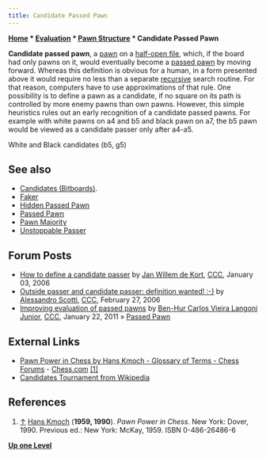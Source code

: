 ```yaml
---
title: Candidate Passed Pawn
---
```

**[Home](Home "Home") * [Evaluation](Evaluation "Evaluation") * [Pawn Structure](Pawn_Structure "Pawn Structure") * Candidate Passed Pawn**


**Candidate passed pawn**,
a [pawn](Pawn "Pawn") on a [half-open file](Half-open_File "Half-open File"), which, if the board had only pawns on it, would eventually become a [passed pawn](Passed_Pawn "Passed Pawn") by moving forward. Whereas this definition is obvious for a human, in a form presented above it would require no less than a separate [recursive](Recursion "Recursion") search routine. For that reason, computers have to use approximations of that rule.
One possibility is to define a pawn as a candidate, if no square on its path is controlled by more enemy pawns than own pawns. However, this simple heuristics rules out an early recognition of a candidate passed pawns. For example with white pawns on a4 and b5 and black pawn on a7, the b5 pawn would be viewed as a candidate passer only after a4-a5.

White and Black candidates (b5, g5)

## See also

- [Candidates (Bitboards)](</Candidates_(Bitboards)> "Candidates (Bitboards)").
- [Faker](Faker "Faker")
- [Hidden Passed Pawn](Hidden_Passed_Pawn "Hidden Passed Pawn")
- [Passed Pawn](Passed_Pawn "Passed Pawn")
- [Pawn Majority](Pawn_Majority "Pawn Majority")
- [Unstoppable Passer](Unstoppable_Passer "Unstoppable Passer")

## Forum Posts

- [How to define a candidate passer](https://www.stmintz.com/ccc/index.php?id=476471) by [Jan Willem de Kort](index.php?title=Jan_Willem_de_Kort&action=edit&redlink=1 "Jan Willem de Kort (page does not exist)"), [CCC](CCC "CCC"), January 03, 2006
- [Outside passer and candidate passer: definition wanted! :-)](https://www.stmintz.com/ccc/index.php?id=489960) by [Alessandro Scotti](Alessandro_Scotti "Alessandro Scotti"), [CCC](CCC "CCC"), February 27, 2006
- [Improving evaluation of passed pawns](http://www.talkchess.com/forum/viewtopic.php?t=37748) by [Ben-Hur Carlos Vieira Langoni Junior](Ben-Hur_Carlos_Vieira_Langoni_Junior "Ben-Hur Carlos Vieira Langoni Junior"), [CCC](CCC "CCC"), January 22, 2011 » [Passed Pawn](Passed_Pawn "Passed Pawn")

## External Links

- [Pawn Power in Chess by Hans Kmoch - Glossary of Terms - Chess Forums](https://www.chess.com/forum/view/chess-equipment/pawn-power-in-chess-by-hans-kmoch-glossary-of-terms) - [Chess.com](index.php?title=Chess.com&action=edit&redlink=1 "Chess.com (page does not exist)") <a id="cite-note-1" href="#cite-ref-1">[1]</a>
- [Candidates Tournament from Wikipedia](https://en.wikipedia.org/wiki/Candidates_Tournament)

## References

1. <a id="cite-ref-1" href="#cite-note-1">↑</a> [Hans Kmoch](Hans_Kmoch "Hans Kmoch") (**1959, 1990**). *Pawn Power in Chess*. New York: Dover, 1990. Previous ed.: New York: McKay, 1959. ISBN 0-486-26486-6

**[Up one Level](Pawn_Structure "Pawn Structure")**

